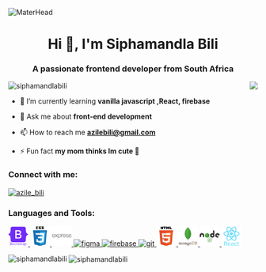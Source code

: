 ![MaterHead](https://coursework.vschool.io/content/images/2016/03/javascript-logo-banner.jpg)
<h1 align="center">Hi 👋, I'm Siphamandla Bili</h1>
<h3 align="center">A passionate frontend developer from South Africa</h3>
<img align='right'  height='250px' src='https://cdn.dribbble.com/users/1059583/screenshots/4171367/coding-freak.gif'>

<p align="left"> <img src="https://komarev.com/ghpvc/?username=siphamandlabili&label=Profile%20views&color=0e75b6&style=flat" alt="siphamandlabili" /> </p>

- 🌱 I’m currently learning **vanilla javascript ,React, firebase**

- 💬 Ask me about **front-end development**

- 📫 How to reach me **azilebili@gmail.com**

- ⚡ Fun fact **my mom thinks Im cute 🤣**

<h3 align="left">Connect with me:</h3>
<p align="left">
<a href="https://instagram.com/azile_bili" target="blank"><img align="center" src="https://raw.githubusercontent.com/rahuldkjain/github-profile-readme-generator/master/src/images/icons/Social/instagram.svg" alt="azile_bili" height="30" width="40" /></a>
</p>

<h3 align="left">Languages and Tools:</h3>
<p align="left"> <a href="https://getbootstrap.com" target="_blank" rel="noreferrer"> <img src="https://raw.githubusercontent.com/devicons/devicon/master/icons/bootstrap/bootstrap-plain-wordmark.svg" alt="bootstrap" width="40" height="40"/> </a> <a href="https://www.w3schools.com/css/" target="_blank" rel="noreferrer"> <img src="https://raw.githubusercontent.com/devicons/devicon/master/icons/css3/css3-original-wordmark.svg" alt="css3" width="40" height="40"/> </a> <a href="https://expressjs.com" target="_blank" rel="noreferrer"> <img src="https://raw.githubusercontent.com/devicons/devicon/master/icons/express/express-original-wordmark.svg" alt="express" width="40" height="40"/> </a> <a href="https://www.figma.com/" target="_blank" rel="noreferrer"> <img src="https://www.vectorlogo.zone/logos/figma/figma-icon.svg" alt="figma" width="40" height="40"/> </a> <a href="https://firebase.google.com/" target="_blank" rel="noreferrer"> <img src="https://www.vectorlogo.zone/logos/firebase/firebase-icon.svg" alt="firebase" width="40" height="40"/> </a> <a href="https://git-scm.com/" target="_blank" rel="noreferrer"> <img src="https://www.vectorlogo.zone/logos/git-scm/git-scm-icon.svg" alt="git" width="40" height="40"/> </a> <a href="https://www.w3.org/html/" target="_blank" rel="noreferrer"> <img src="https://raw.githubusercontent.com/devicons/devicon/master/icons/html5/html5-original-wordmark.svg" alt="html5" width="40" height="40"/> </a> <a href="https://www.mongodb.com/" target="_blank" rel="noreferrer"> <img src="https://raw.githubusercontent.com/devicons/devicon/master/icons/mongodb/mongodb-original-wordmark.svg" alt="mongodb" width="40" height="40"/> </a> <a href="https://nodejs.org" target="_blank" rel="noreferrer"> <img src="https://raw.githubusercontent.com/devicons/devicon/master/icons/nodejs/nodejs-original-wordmark.svg" alt="nodejs" width="40" height="40"/> </a> <a href="https://reactjs.org/" target="_blank" rel="noreferrer"> <img src="https://raw.githubusercontent.com/devicons/devicon/master/icons/react/react-original-wordmark.svg" alt="react" width="40" height="40"/> </a> </p>

<p><img align="left" src="https://github-readme-stats.vercel.app/api/top-langs?username=siphamandlabili&show_icons=true&locale=en&layout=compact" alt="siphamandlabili" /></p>

<p>&nbsp;<img align="center" src="https://github-readme-stats.vercel.app/api?username=siphamandlabili&show_icons=true&locale=en" alt="siphamandlabili" /></p>

